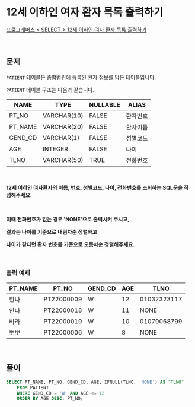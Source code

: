 # 12세 이하인 여자 환자 목록 출력하기

[프로그래머스 > SELECT > 12세 이하인 여자 환자 목록 출력하기](https://school.programmers.co.kr/learn/courses/30/lessons/132201)

<br/>

## 문제

`PATIENT` 테이블은 종합병원에 등록된 환자 정보를 담은 테이블입니다.

`PATIENT` 테이블 구조는 다음과 같습니다.

| NAME    | TYPE        | NULLABLE | ALIAS  |
| ------- | ----------- | -------- | ------ |
| PT_NO   | VARCHAR(10) | FALSE    | 환자번호 |
| PT_NAME | VARCHAR(20) | FALSE    | 환자이름 |
| GEND_CD | VARCHAR(1)  | FALSE    | 성별코드 |
| AGE     | INTEGER     | FALSE    | 나이    |
| TLNO    | VARCHAR(50) | TRUE     | 전화번호 |

<br/>

**12세 이하인 여자환자의 이름, 번호, 성별코드, 나이, 전화번호를 조회하는 SQL문을 작성해주세요.**

<br/>

**이때 전화번호가 없는 경우 'NONE'으로 출력시켜 주시고,**

**결과는 나이를 기준으로 내림차순 정렬하고**

**나이가 같다면 환자 번호를 기준으로 오름차순 정렬해주세요.**

<br/>

### 출력 예제

| PT_NAME | PT_NO      | GEND_CD | AGE | TLNO        |
| ------- | ---------- | ------- | --- | ----------- |
| 한나    | PT22000009 | W       | 12  | 01032323117 |
| 안나    | PT22000018 | W       | 11  | NONE        |
| 바라    | PT22000019 | W       | 10  | 01079068799 |
| 뽀뽀    | PT22000006 | W       | 8   | NONE        |

<br/>

## 풀이

```SQL
SELECT PT_NAME, PT_NO, GEND_CD, AGE, IFNULL(TLNO, 'NONE') AS "TLNO"
    FROM PATIENT
    WHERE GEND_CD = 'W' AND AGE <= 12
    ORDER BY AGE DESC, PT_NO;
```
